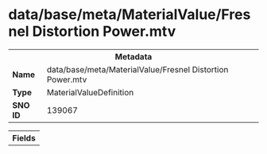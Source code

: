 <h1>data/base/meta/MaterialValue/Fresnel Distortion Power.mtv</h1><table><tr><th colspan="100%">Metadata</th></tr><tr><td><b>Name</b></td><td>data/base/meta/MaterialValue/Fresnel Distortion Power.mtv</td></tr><tr><td><b>Type</b></td><td>MaterialValueDefinition</td></tr><tr><td><b>SNO ID</b></td><td>139067</td></tr></table>

<table><tr><th colspan="100%">Fields</th></tr></table>

